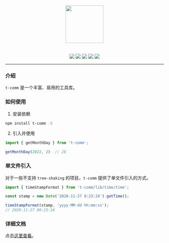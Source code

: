 
<div align="center">
<img
  src="https://mike-1255355338.cos.ap-guangzhou.myqcloud.com/press%2Fimg%2Fown_mike_5489135b5a3b9258d8.gif" 
  width="120"
  style="margin-bottom: 20px;margin-top: 20px;"
/>
</div>

<p align="center">
  <img src="https://img.shields.io/travis/com/novlan1/t-comm">
  <img src="https://img.shields.io/npm/dw/t-comm">
  <img src="https://img.shields.io/npm/v/t-comm">
  <img src="https://img.shields.io/npm/l/t-comm">
  <img src="https://img.shields.io/codecov/c/github/novlan1/t-comm">
</p>

---

### 介绍

`t-comm` 是一个丰富、易用的工具库。

### 如何使用

1. 安装依赖


```bash
npm install t-comm -S
```

2. 引入并使用

```ts
import { getMonthDay } from 't-comm';

getMonthDay(2022, 2)  // 28
```


### 单文件引入

对于一些不支持 `tree-shaking` 的项目，`t-comm` 提供了单文件引入的方式。

```ts
import { timeStampFormat } from 't-comm/lib/time/time';

const stamp = new Date('2020-11-27 8:23:24').getTime();

timeStampFormat(stamp, 'yyyy-MM-dd hh:mm:ss');
// 2020-11-27 08:23:24
```


### 详细文档

点击[这里查看](https://novlan1.github.io/t-comm/)。

